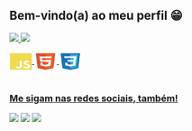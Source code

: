 
## Bem-vindo(a) ao meu perfil 😁

 <div>
   <a href="https://github.com/Maria-Vianna">
   <img height="180em" src="https://github-readme-stats.vercel.app/api?username=Maria-Vianna&show_icons=true&theme=radical&include_all_commits=true&count_private=true"/>
   <img height="180em" src="https://github-readme-stats.vercel.app/api/top-langs/?username=Maria-Vianna&layout=compact&langs_count=6&theme=tokyonight"/>
</div>
    
<div style="display: inline_block"><br>
  <img align="center" alt="Js" height="30" width="40" src="https://raw.githubusercontent.com/devicons/devicon/master/icons/javascript/javascript-plain.svg">
  <img align="center" alt="HTML" height="30" width="40" src="https://raw.githubusercontent.com/devicons/devicon/master/icons/html5/html5-original.svg">
  <img align="center" alt="CSS" height="30" width="40" src="https://raw.githubusercontent.com/devicons/devicon/master/icons/css3/css3-original.svg">
</div>
 
<br>
 
### Me sigam nas redes sociais, também!
 
<div> 
  <a href="https://www.instagram.com/mariapsvianna/" target="_blank"><img src="https://img.shields.io/badge/-Instagram-%23E4405F?style=for-the-badge&logo=instagram&logoColor=white" target="_blank"></a>
  <a href = "maria.silvaviana25@gmail.com"><img src="https://img.shields.io/badge/-Gmail-%23333?style=for-the-badge&logo=gmail&logoColor=white" target="_white"></a>
  <a href="https://www.linkedin.com/in/maria-silva-viana/" target="_blank"><img src="https://img.shields.io/badge/-LinkedIn-%230077B5?style=for-the-badge&logo=linkedin&logoColor=white" target="_blank"></a>
</div>
